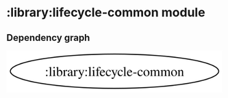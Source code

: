 # :library:lifecycle-common module
## Dependency graph
![Dependency graph](../../docs/images/graphs/dep_graph_library_lifecycle_common.svg)
